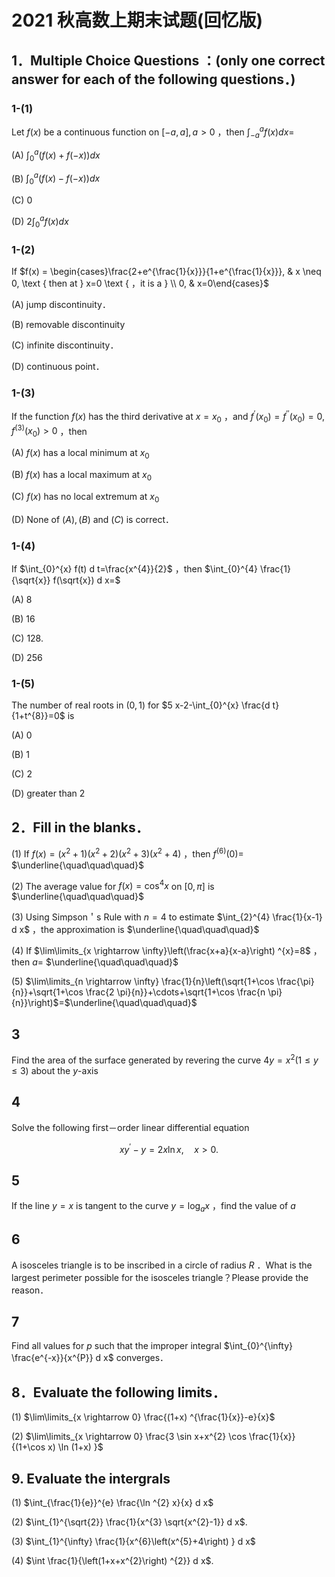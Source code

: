 # 2021 秋高数上期末试题(回忆版)

## 1．Multiple Choice Questions ：(only one correct answer for each of the following questions．)

### 1-(1)

Let $f(x)$ be a continuous function on $[-a, a], a>0$ ，then $\int_{-a}^{a} f(x) d x=$

(A) $\int_{0}^{a}(f(x) +f(-x) ) d x$

(B) $\int_{0}^{a}(f(x) -f(-x) ) d x$

(C) 0

(D) $2 \int_{0}^{a} f(x) d x$

### 1-(2)

If $f(x) = \begin{cases}\frac{2+e^{\frac{1}{x}}}{1+e^{\frac{1}{x}}}, & x \neq 0, \text { then at } x=0 \text { ，it is a } \\ 0, & x=0\end{cases}$

(A) jump discontinuity．

(B) removable discontinuity

(C) infinite discontinuity．

(D) continuous point．

### 1-(3)

If the function $f(x)$ has the third derivative at $x=x_{0}$ ，and $f^{\prime}\left(x_{0}\right) =f^{\prime \prime}\left(x_{0}\right) =0, f^{(3) }\left(x_{0}\right) >0$ ，then

(A) $f(x)$ has a local minimum at $x_{0}$

(B) $f(x)$ has a local maximum at $x_{0}$

(C) $f(x)$ has no local extremum at $x_{0}$

(D) None of $(A) ,(B)$ and $(C)$ is correct．

### 1-(4)

If $\int_{0}^{x} f(t) d t=\frac{x^{4}}{2}$ ，then $\int_{0}^{4} \frac{1}{\sqrt{x}} f(\sqrt{x}) d x=$

(A) 8

(B) 16

(C) 128.

(D) 256

### 1-(5)

The number of real roots in $(0,1)$ for $5 x-2-\int_{0}^{x} \frac{d t}{1+t^{8}}=0$ is

(A) 0

(B) 1

(C) 2

(D) greater than 2

## 2．Fill in the blanks．

(1) If $f(x) =\left(x^{2}+1\right) \left(x^{2}+2\right) \left(x^{2}+3\right) \left(x^{2}+4\right)$ ，then $f^{(6) }(0) =$ $\underline{\quad\quad\quad}$

(2) The average value for $f(x) =\cos ^{4} x$ on $[0, \pi]$ is $\underline{\quad\quad\quad}$

(3) Using Simpson＇s Rule with $n=4$ to estimate $\int_{2}^{4} \frac{1}{x-1} d x$ ，the approximation is $\underline{\quad\quad\quad}$

(4) If $\lim\limits_{x \rightarrow \infty}\left(\frac{x+a}{x-a}\right) ^{x}=8$ ，then $a=$ $\underline{\quad\quad\quad}$

(5) $\lim\limits_{n \rightarrow \infty} \frac{1}{n}\left(\sqrt{1+\cos \frac{\pi}{n}}+\sqrt{1+\cos \frac{2 \pi}{n}}+\cdots+\sqrt{1+\cos \frac{n \pi}{n}}\right)$=$\underline{\quad\quad\quad}$

## 3

Find the area of the surface generated by revering the curve $4 y=x^{2}(1 \leqslant y \leqslant 3)$ about the $y$-axis

## 4

Solve the following first－order linear differential equation

$$
x y^{\prime}-y=2 x \ln x, \quad x>0 .
$$

## 5

If the line $y=x$ is tangent to the curve $y=\log _{a} x$ ，find the value of $a$

## 6

A isosceles triangle is to be inscribed in a circle of radius $R$ ．What is the largest perimeter possible for the isosceles triangle？Please provide the reason．

## 7

Find all values for $p$ such that the improper integral $\int_{0}^{\infty} \frac{e^{-x}}{x^{P}} d x$ converges．

## 8．Evaluate the following limits．

(1) $\lim\limits_{x \rightarrow 0} \frac{(1+x) ^{\frac{1}{x}}-e}{x}$

(2) $\lim\limits_{x \rightarrow 0} \frac{3 \sin x+x^{2} \cos \frac{1}{x}}{(1+\cos x) \ln (1+x) }$

## 9. Evaluate the intergrals

(1) $\int_{\frac{1}{e}}^{e} \frac{\ln ^{2} x}{x} d x$

(2) $\int_{1}^{\sqrt{2}} \frac{1}{x^{3} \sqrt{x^{2}-1}} d x$.

(3) $\int_{1}^{\infty} \frac{1}{x^{6}\left(x^{5}+4\right) } d x$

(4) $\int \frac{1}{\left(1+x+x^{2}\right) ^{2}} d x$.
